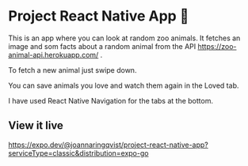 # Project React Native App 📱

This is an app where you can look at random zoo animals. It fetches an image and som facts about a random animal from the API https://zoo-animal-api.herokuapp.com/ .

To fetch a new animal just swipe down.

You can save animals you love and watch them again in the Loved tab.

I have used React Native Navigation for the tabs at the bottom.


## View it live
https://expo.dev/@joannaringqvist/project-react-native-app?serviceType=classic&distribution=expo-go

